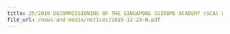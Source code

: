 ```yaml
---
title: 25/2019 DECOMMISSIONING OF THE SINGAPORE CUSTOMS ACADEMY (SCA) WEBSITE (WWW.CUSTOMSACADEMY.GOV.SG)  
file_url: /news-and-media/notices/2019-12-23-N.pdf
---
```

